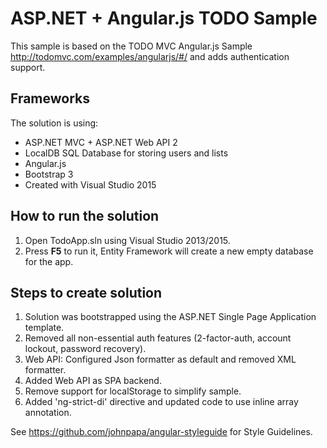 # ASP.NET + Angular.js TODO Sample
This sample is based on the TODO MVC Angular.js Sample http://todomvc.com/examples/angularjs/#/ and adds authentication support.

## Frameworks
The solution is using:
* ASP.NET MVC + ASP.NET Web API 2
* LocalDB SQL Database for storing users and lists
* Angular.js
* Bootstrap 3
* Created with Visual Studio 2015

## How to run the solution
1. Open TodoApp.sln using Visual Studio 2013/2015.
2. Press **F5** to run it, Entity Framework will create a new empty database for the app.

## Steps to create solution

1. Solution was bootstrapped using the ASP.NET Single Page Application template. 
1. Removed all non-essential auth features (2-factor-auth, account lockout, password recovery).
1. Web API: Configured Json formatter as default and removed XML formatter.
1. Added Web API as SPA backend.
1. Remove support for localStorage to simplify sample.
1. Added 'ng-strict-di' directive and updated code to use inline array annotation.

See https://github.com/johnpapa/angular-styleguide for Style Guidelines.

